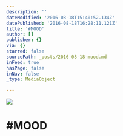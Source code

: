 ```yaml
---
description: ''
dateModified: '2016-08-18T15:40:52.134Z'
datePublished: '2016-08-18T16:28:11.121Z'
title: '#MOOD'
author: []
publisher: {}
via: {}
starred: false
sourcePath: _posts/2016-08-18-mood.md
inFeed: true
hasPage: false
inNav: false
_type: MediaObject

---
```

![](https://the-grid-user-content.s3-us-west-2.amazonaws.com/c90c9be2-16af-44ad-ba9d-66144c7af8b2.jpg)

# \#MOOD
